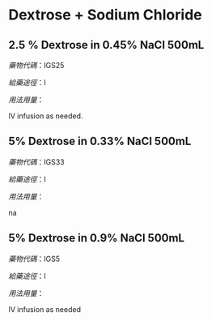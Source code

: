 # Dextrose + Sodium Chloride

## 2.5 % Dextrose in 0.45% NaCl 500mL

*藥物代碼*：IGS25

*給藥途徑*：I

*用法用量*：

IV infusion as needed.

## 5% Dextrose in 0.33% NaCl 500mL

*藥物代碼*：IGS33

*給藥途徑*：I

*用法用量*：

na

## 5% Dextrose in 0.9% NaCl 500mL

*藥物代碼*：IGS5

*給藥途徑*：I

*用法用量*：

IV infusion as needed

